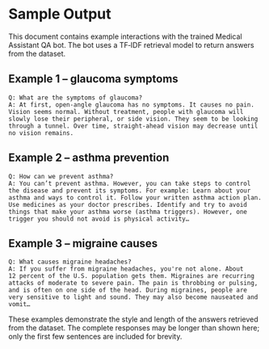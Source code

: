 # Sample Output

This document contains example interactions with the trained Medical Assistant QA bot.  The bot uses a TF‑IDF retrieval model to return answers from the dataset.

## Example 1 – glaucoma symptoms

```
Q: What are the symptoms of glaucoma?
A: At first, open‑angle glaucoma has no symptoms. It causes no pain. Vision seems normal. Without treatment, people with glaucoma will slowly lose their peripheral, or side vision. They seem to be looking through a tunnel. Over time, straight‑ahead vision may decrease until no vision remains.
```

## Example 2 – asthma prevention

```
Q: How can we prevent asthma?
A: You can’t prevent asthma. However, you can take steps to control the disease and prevent its symptoms. For example: Learn about your asthma and ways to control it. Follow your written asthma action plan. Use medicines as your doctor prescribes. Identify and try to avoid things that make your asthma worse (asthma triggers). However, one trigger you should not avoid is physical activity…
```

## Example 3 – migraine causes

```
Q: What causes migraine headaches?
A: If you suffer from migraine headaches, you're not alone. About 12 percent of the U.S. population gets them. Migraines are recurring attacks of moderate to severe pain. The pain is throbbing or pulsing, and is often on one side of the head. During migraines, people are very sensitive to light and sound. They may also become nauseated and vomit…
```

These examples demonstrate the style and length of the answers retrieved from the dataset.  The complete responses may be longer than shown here; only the first few sentences are included for brevity.
